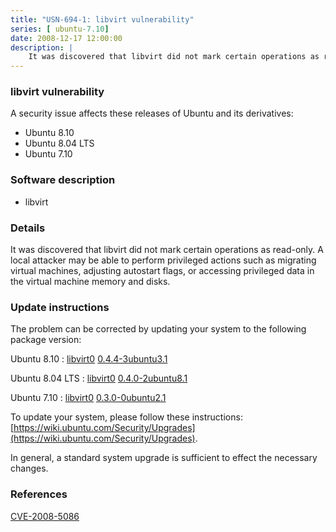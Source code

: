 ```yaml
---
title: "USN-694-1: libvirt vulnerability"
series: [ ubuntu-7.10]
date: 2008-12-17 12:00:00
description: |
    It was discovered that libvirt did not mark certain operations as read-only. A local attacker may be able to perform privileged actions such as migrating virtual machines, adjusting autostart flags, or accessing privileged data in the virtual machine memory and disks. 
--- 
```

 
### libvirt vulnerability

A security issue affects these releases of Ubuntu and its derivatives:

* Ubuntu 8.10
* Ubuntu 8.04 LTS
* Ubuntu 7.10

### Software description

* libvirt 

### Details

It was discovered that libvirt did not mark certain operations as read-only. A local attacker may be able to perform privileged actions such as migrating virtual machines, adjusting autostart flags, or accessing privileged data in the virtual machine memory and disks. 

### Update instructions

The problem can be corrected by updating your system to the following package version:

Ubuntu 8.10
 : [libvirt0](https://launchpad.net/ubuntu/+source/libvirt) <span> [0.4.4-3ubuntu3.1](https://launchpad.net/ubuntu/+source/libvirt/0.4.4-3ubuntu3.1) </span> 

Ubuntu 8.04 LTS
 : [libvirt0](https://launchpad.net/ubuntu/+source/libvirt) <span> [0.4.0-2ubuntu8.1](https://launchpad.net/ubuntu/+source/libvirt/0.4.0-2ubuntu8.1) </span> 

Ubuntu 7.10
 : [libvirt0](https://launchpad.net/ubuntu/+source/libvirt) <span> [0.3.0-0ubuntu2.1](https://launchpad.net/ubuntu/+source/libvirt/0.3.0-0ubuntu2.1) </span> 

To update your system, please follow these instructions: [https://wiki.ubuntu.com/Security/Upgrades](https://wiki.ubuntu.com/Security/Upgrades).

In general, a standard system upgrade is sufficient to effect the necessary changes. 

### References

 [CVE-2008-5086](http://people.ubuntu.com/~ubuntu-security/cve/CVE-2008-5086)
 
